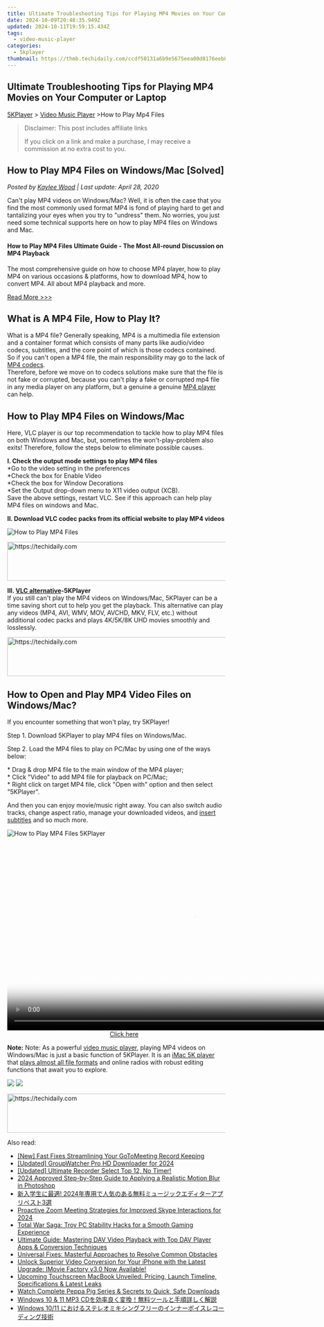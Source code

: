 ```yaml
---
title: Ultimate Troubleshooting Tips for Playing MP4 Movies on Your Computer or Laptop
date: 2024-10-09T20:48:35.949Z
updated: 2024-10-11T19:59:15.434Z
tags:
  - video-music-player
categories:
  - 5kplayer
thumbnail: https://thmb.techidaily.com/ccdf50131a6b9e5675eea00d8176eeb8be6c7d5597ded286e2b977dc206141e5.jpg
---
```


## Ultimate Troubleshooting Tips for Playing MP4 Movies on Your Computer or Laptop

[5KPlayer](https://tools.techidaily.com/5kplayer/products/) \> [Video Music Player](https://tools.techidaily.com/5kplayer/video-music-player/) \>How to Play Mp4 Files

>  Disclaimer: This post includes affiliate links
>
>  If you click on a link and make a purchase, I may receive a commission at no extra cost to you.
>

## How to Play MP4 Files on Windows/Mac \[Solved\]

 _Posted by [Kaylee Wood](https://www.quora.com/profile/Amanda-Hu-21) | Last update: April 28, 2020_

Can't play MP4 videos on Windows/Mac? Well, it is often the case that you find the most commonly used format MP4 is fond of playing hard to get and tantalizing your eyes when you try to "undress" them. No worries, you just need some technical supports here on how to play MP4 files on Windows and Mac.

#### How to Play MP4 Files Ultimate Guide \- The Most All-round Discussion on MP4 Playback

The most comprehensive guide on how to choose MP4 player, how to play MP4 on various occasions & platforms, how to download MP4, how to convert MP4\. All about MP4 playback and more.

[Read More >>>](https://tools.techidaily.com/5kplayer/video-music-player/) 

## What is A MP4 File, How to Play It?

What is a MP4 file? Generally speaking, MP4 is a multimedia file extension and a container format which consists of many parts like audio/video codecs, subtitles, and the core point of which is those codecs contained. So if you can't open a MP4 file, the main responsibility may go to the lack of [MP4 codecs](https://tools.techidaily.com/5kplayer/video-music-player/).  
 Therefore, before we move on to codecs solutions make sure that the file is not fake or corrupted, because you can't play a fake or corrupted mp4 file in any media player on any platform, but a genuine a genuine [MP4 player](https://tools.techidaily.com/5kplayer/video-music-player/) can help.

## How to Play MP4 Files on Windows/Mac

Here, VLC player is our top recommendation to tackle how to play MP4 files on both Windows and Mac, but, sometimes the won't-play-problem also exits! Therefore, follow the steps below to eliminate possible causes. 

**I. Check the output mode settings to play MP4 files**  
 \*Go to the video setting in the preferences  
 \*Check the box for Enable Video  
 \*Check the box for Window Decorations  
 \*Set the Output drop-down menu to X11 video output (XCB).  
 Save the above settings, restart VLC. See if this approach can help play MP4 files on windows and Mac.

**II. Download VLC codec packs from its official website to play MP4 videos**

![How to Play MP4 Files](https://www.5kplayer.com/video-music-player/img/5kp-how-to-play-mp4-files-zjy.jpg) 

<!-- affiliate ads begin -->
<a href="https://unicoeye.pxf.io/c/5597632/2134236/18498" target="_top" id="2134236">
  <img src="//a.impactradius-go.com/display-ad/18498-2134236" border="0" alt="https://techidaily.com" width="728" height="90"/>
</a>
<img height="0" width="0" src="https://unicoeye.pxf.io/i/5597632/2134236/18498" style="position:absolute;visibility:hidden;" border="0" />
<!-- affiliate ads end -->

**III. [VLC alternative](https://tools.techidaily.com/5kplayer/video-music-player/)\-5KPlayer**  
If you still can't play the MP4 videos on Windows/Mac, 5KPlayer can be a time saving short cut to help you get the playback. This alternative can play any videos (MP4, AVI, WMV, MOV, AVCHD, MKV, FLV, etc.) without additional codec packs and plays 4K/5K/8K UHD movies smoothly and losslessly.

<!-- affiliate ads begin -->
<a href="https://aligracehair.sjv.io/c/5597632/1886019/19272" target="_top" id="1886019">
  <img src="//a.impactradius-go.com/display-ad/19272-1886019" border="0" alt="https://techidaily.com" width="728" height="90"/>
</a>
<img height="0" width="0" src="https://aligracehair.sjv.io/i/5597632/1886019/19272" style="position:absolute;visibility:hidden;" border="0" />
<!-- affiliate ads end -->

## How to Open and Play MP4 Video Files on Windows/Mac?

If you encounter something that won't play, try 5KPlayer! 

Step 1\. Download 5KPlayer to play MP4 files on Windows/Mac.

Step 2\. Load the MP4 files to play on PC/Mac by using one of the ways below:

\* Drag & drop MP4 file to the main window of the MP4 player;  
 \* Click "Video" to add MP4 file for playback on PC/Mac;  
 \* Right click on target MP4 file, click "Open with" option and then select "5KPlayer".

And then you can enjoy movie/music right away. You can also switch audio tracks, change aspect ratio, manage your downloaded videos, and [insert subtitles](https://tools.techidaily.com/5kplayer/video-music-player/) and so much more.

![How to Play MP4 Files 5KPlayer](https://www.5kplayer.com/video-music-player/img/youtube-0119-01.png) 

<!-- affiliate ads begin -->
<span id="1424531">
					<video width="864" height="NaN" style="cursor:pointer"
           poster="//a.impactradius-go.com/display-clicktoplayimage/1424531.png"
           onclick="if(!this.playClicked){this.play();this.setAttribute('controls',true);this.playClicked=true;}">
	   <source src="//a.impactradius-go.com/display-ad/16446-1424531">
	   <img src="//a.impactradius-go.com/display-clicktoplayimage/1424531.png" style="border: none; height: 100%; width: 100%; object-fit: contain">
	</video>
	<div style="width:540px;text-align:center"><a href="javascript:window.open(decodeURIComponent('https%3A%2F%2Flaganoo.pxf.io%2Fc%2F5597632%2F1424531%2F16446'), '_blank');void(0);">Click here</a></div>
</span>
<img height="0" width="0" src="https://imp.pxf.io/i/5597632/1424531/16446" style="position:absolute;visibility:hidden;" border="0" />
<!-- affiliate ads end -->

**Note:** Note: As a powerful [video music player](https://tools.techidaily.com/5kplayer/video-music-player/), playing MP4 videos on Windows/Mac is just a basic function of 5KPlayer. It is an [iMac 5K player](https://tools.techidaily.com/5kplayer/5k-player/) that [plays almost all file formats](https://tools.techidaily.com/5kplayer/video-music-player/) and online radios with robust editing functions that await you to explore. 

[![](https://www.5kplayer.com/video-music-player/../button/freedownwhitewin.png)](https://tools.techidaily.com/5kplayer/products/) [![](https://www.5kplayer.com/video-music-player/../button/freedownbackmac.png)](https://tools.techidaily.com/5kplayer/products/)

<!-- affiliate ads begin -->
<a href="https://ephamedtechinc.pxf.io/c/5597632/2137219/26400" target="_top" id="2137219">
  <img src="//a.impactradius-go.com/display-ad/26400-2137219" border="0" alt="https://techidaily.com" width="728" height="90"/>
</a>
<img height="0" width="0" src="https://ephamedtechinc.pxf.io/i/5597632/2137219/26400" style="position:absolute;visibility:hidden;" border="0" />
<!-- affiliate ads end -->

<ins class="adsbygoogle"
     style="display:block"
     data-ad-format="autorelaxed"
     data-ad-client="ca-pub-7571918770474297"
     data-ad-slot="1223367746"></ins>

<ins class="adsbygoogle"
     style="display:block"
     data-ad-client="ca-pub-7571918770474297"
     data-ad-slot="8358498916"
     data-ad-format="auto"
     data-full-width-responsive="true"></ins>

<span class="atpl-alsoreadstyle">Also read:</span>
<div><ul>
<li><a href="https://remote-screen-capture.techidaily.com/new-fast-fixes-streamlining-your-gotomeeting-record-keeping/"><u>[New] Fast Fixes Streamlining Your GoToMeeting Record Keeping</u></a></li>
<li><a href="https://facebook-video-content.techidaily.com/updated-groupwatcher-pro-hd-downloader-for-2024/"><u>[Updated] GroupWatcher Pro HD Downloader for 2024</u></a></li>
<li><a href="https://screen-sharing-recording.techidaily.com/1715859600874-updated-ultimate-recorder-select-top-12-no-timer/"><u>[Updated] Ultimate Recorder Select Top 12, No Timer!</u></a></li>
<li><a href="https://extra-support.techidaily.com/2024-approved-step-by-step-guide-to-applying-a-realistic-motion-blur-in-photoshop/"><u>2024 Approved Step-by-Step Guide to Applying a Realistic Motion Blur in Photoshop</u></a></li>
<li><a href="https://tech-hub.techidaily.com/20243/"><u>新入学生に最適! 2024年専用で人気のある無料ミュージックエディターアプリベスト3選</u></a></li>
<li><a href="https://extra-approaches.techidaily.com/proactive-zoom-meeting-strategies-for-improved-skype-interactions-for-2024/"><u>Proactive Zoom Meeting Strategies for Improved Skype Interactions for 2024</u></a></li>
<li><a href="https://win-solutions.techidaily.com/total-war-saga-troy-pc-stability-hacks-for-a-smooth-gaming-experience/"><u>Total War Saga: Troy PC Stability Hacks for a Smooth Gaming Experience</u></a></li>
<li><a href="https://video-capture.techidaily.com/ultimate-guide-mastering-dav-video-playback-with-top-dav-player-apps-and-conversion-techniques/"><u>Ultimate Guide: Mastering DAV Video Playback with Top DAV Player Apps & Conversion Techniques</u></a></li>
<li><a href="https://video-ai-editor.techidaily.com/universal-fixes-masterful-approaches-to-resolve-common-obstacles/"><u>Universal Fixes: Masterful Approaches to Resolve Common Obstacles</u></a></li>
<li><a href="https://video-ai-editor.techidaily.com/unlock-superior-video-conversion-for-your-iphone-with-the-latest-upgrade-imovie-factory-v30-now-available/"><u>Unlock Superior Video Conversion for Your iPhone with the Latest Upgrade: IMovie Factory v3.0 Now Available!</u></a></li>
<li><a href="https://technical-tips.techidaily.com/upcoming-touchscreen-macbook-unveiled-pricing-launch-timeline-specifications-and-latest-leaks/"><u>Upcoming Touchscreen MacBook Unveiled: Pricing, Launch Timeline, Specifications & Latest Leaks</u></a></li>
<li><a href="https://video-ai-editor.techidaily.com/watch-complete-peppa-pig-series-and-secrets-to-quick-safe-downloads/"><u>Watch Complete Peppa Pig Series & Secrets to Quick, Safe Downloads</u></a></li>
<li><a href="https://video-ai-editor.techidaily.com/windows-10-and-11-mp3-cd/"><u>Windows 10 & 11 MP3 CDを効率良く変換！無料ツールと手順詳しく解説</u></a></li>
<li><a href="https://video-ai-editor.techidaily.com/1726026353071-windows-1011/"><u>Windows 10/11 におけるステレオミキシングフリーのインナーボイスレコーディング技術</u></a></li>
</ul></div>

